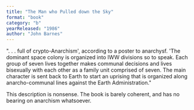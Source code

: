 ```yaml
---
title: "The Man who Pulled down the Sky"
format: "book"
category: "b"
yearReleased: "1986"
author: "John Barnes"
---
```


". . . full of crypto-Anarchism', according to a poster to anarchysf. 'The dominant space colony is organized into IWW divisions so to speak.  Each group of seven lives together makes communal decisions and lives bisexually with each other as a family unit comprised of seven. The main character is sent back to Earth to start an uprising that is organized along anarcho-communal lines against the Earth Administration."

This  description is nonsense. The book is barely coherent, and has no bearing on  anarchism whatsoever.
